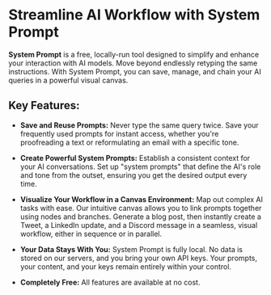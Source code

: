 # **Streamline AI Workflow with System Prompt**

**System Prompt** is a free, locally-run tool designed to simplify and enhance your interaction with AI models. Move beyond endlessly retyping the same instructions. With System Prompt, you can save, manage, and chain your AI queries in a powerful visual canvas.

## **Key Features:**

- **Save and Reuse Prompts:**
  Never type the same query twice. Save your frequently used prompts for instant access, whether you're proofreading a text or reformulating an email with a specific tone.

- **Create Powerful System Prompts:**
  Establish a consistent context for your AI conversations. Set up "system prompts" that define the AI's role and tone from the outset, ensuring you get the desired output every time.

- **Visualize Your Workflow in a Canvas Environment:**
  Map out complex AI tasks with ease. Our intuitive canvas allows you to link prompts together using nodes and branches. Generate a blog post, then instantly create a Tweet, a LinkedIn update, and a Discord message in a seamless, visual workflow, either in sequence or in parallel.

- **Your Data Stays With You:**
  System Prompt is fully local. No data is stored on our servers, and you bring your own API keys. Your prompts, your content, and your keys remain entirely within your control.

- **Completely Free:**
  All features are available at no cost.
